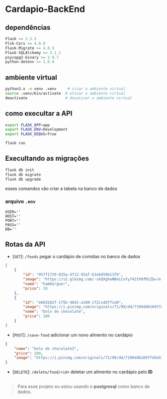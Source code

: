 # Cardapio-BackEnd


## dependências
```Python
Flask >= 2.3.3
Flsk-Cors >= 4.0.0
Flask-Migrate >= 4.0.5
Flask-SQLAlchemy >= 3.1.1
psycopg2-binary >= 2.9.7
python-dotenv >= 1.0.0
```

## ambiente virtual
```sh
python3.x -m venv .venv     # criar o ambiente virtual
source .venv/bin/activate  # ativar o ambiente virtual
deactivate                 # desativar o ambiente virtual
```

## como execultar a API
```sh
export FLASK_APP=app
export FLASK_ENV=Development
export FLASK_DEBUG=True

flask run
``` 

## Execultando as migrações   
```sh
flask db init
flask db migrate
flask db upgrade
```
esses comandos vão criar a tabela na banco de dados

### arquivo `.env`
```
USER=''
HOST=''
PORT=''
PASS=''
DB=''
```

## Rotas da API
* [`GET`]: `/foods` pegar o cardápio de comidas no banco de dados
```json
[
	{
		"id": "057f1729-835a-4f12-93af-b1e6d50b13fb",
		"image": "https://s2.glbimg.com/-skQXghwNBeLCuYy742th0fMiZQ=/e.glbimg.com/og/ed/f/original/2019/12/10/marfrig.jpg",
		"name": "hambúrguer",
		"price": 20
	},
	{
		"id": "e66d102f-175b-4841-a180-1f2ccddffce0",
		"image": "https://i.pinimg.com/originals/71/99/dd/7199dd61697fdda51461eba6e4a9e079.jpg",
		"name": "bolo de chocolate",
		"price": 100
	}
]
```

* [`POST`]: `/save-food` adicionar um novo alimento no cardápio
```json
{
	"name": "bolo de chocolate3",
	"price": 100,
	"image": "https://i.pinimg.com/originals/71/99/dd/7199dd61697fdda51461eba6e4a9e079.jpg"
}
```

* [`DELETE`]: `/delete/food/<id>` deletar um alimento no cardápio pelo **ID**

##
> Para esse projeto eu estou usando o **postgresql** como banco de dados.
